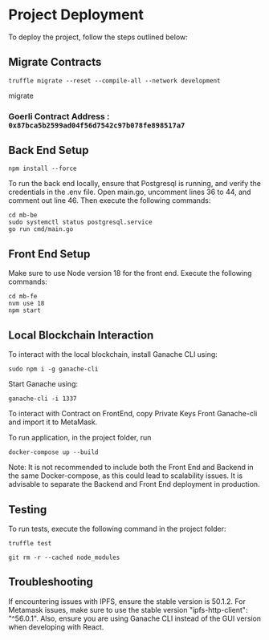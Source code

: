 # Project Deployment

To deploy the project, follow the steps outlined below:

## Migrate Contracts

`truffle migrate --reset --compile-all --network development`

migrate

### Goerli Contract Address : `0x87bca5b2599ad04f56d7542c97b078fe898517a7`

## Back End Setup

`npm install --force`

To run the back end locally, ensure that Postgresql is running, and verify the credentials in the .env file. Open main.go, uncomment lines 36 to 44, and comment out line 46. Then execute the following commands:

```
cd mb-be
sudo systemctl status postgresql.service
go run cmd/main.go
```
## Front End Setup

Make sure to use Node version 18 for the front end. Execute the following commands:

```
cd mb-fe
nvm use 18
npm start
```

## Local Blockchain Interaction

To interact with the local blockchain, install Ganache CLI using:

`sudo npm i -g ganache-cli`

Start Ganache using:

`ganache-cli -i 1337`

To interact with Contract on FrontEnd, copy Private Keys Front Ganache-cli and import it to MetaMask. 

To run application, in the project folder, run 

`docker-compose up --build`

Note: It is not recommended to include both the Front End and Backend in the same Docker-compose, as this could lead to scalability issues. It is advisable to separate the Backend and Front End deployment in production. 

## Testing

To run tests, execute the following command in the project folder:

`truffle test`

`git rm -r --cached node_modules`

## Troubleshooting
If encountering issues with IPFS, ensure the stable version is 50.1.2. For Metamask issues, make sure to use the stable version "ipfs-http-client": "^56.0.1". Also, ensure you are using Ganache CLI instead of the GUI version when developing with React.